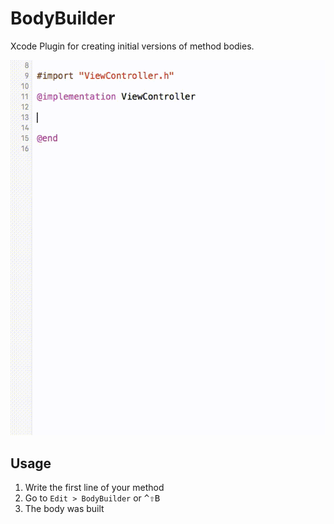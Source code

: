 BodyBuilder
===========

Xcode Plugin for creating initial versions of method bodies.

![](screenshot.gif)

Usage
-----

1. Write the first line of your method
2. Go to `Edit > BodyBuilder` or <kbd>^</kbd><kbd>⇧</kbd><kbd>B</kbd>
3. The body was built

